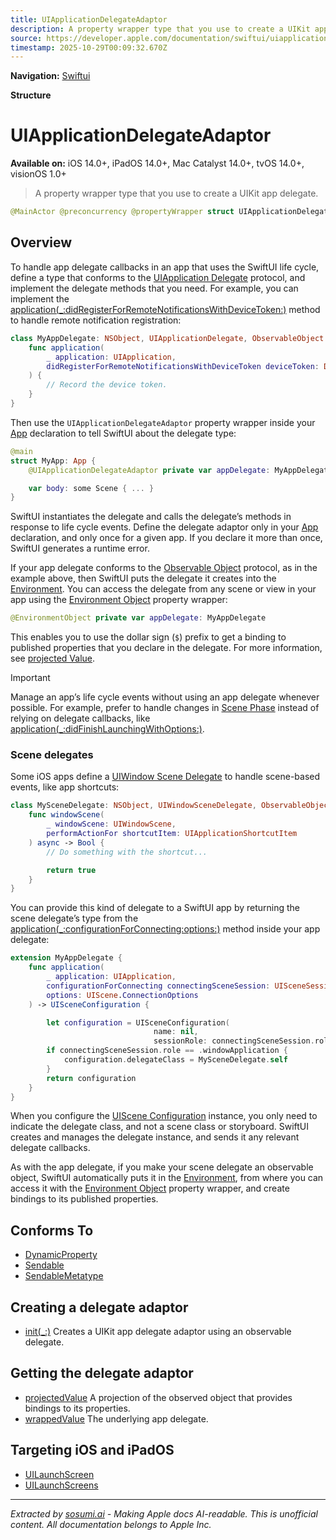 ```yaml
---
title: UIApplicationDelegateAdaptor
description: A property wrapper type that you use to create a UIKit app delegate.
source: https://developer.apple.com/documentation/swiftui/uiapplicationdelegateadaptor
timestamp: 2025-10-29T00:09:32.670Z
---
```


**Navigation:** [Swiftui](/documentation/swiftui)

**Structure**

# UIApplicationDelegateAdaptor

**Available on:** iOS 14.0+, iPadOS 14.0+, Mac Catalyst 14.0+, tvOS 14.0+, visionOS 1.0+

> A property wrapper type that you use to create a UIKit app delegate.

```swift
@MainActor @preconcurrency @propertyWrapper struct UIApplicationDelegateAdaptor<DelegateType> where DelegateType : NSObject, DelegateType : UIApplicationDelegate
```

## Overview

To handle app delegate callbacks in an app that uses the SwiftUI life cycle, define a type that conforms to the [UIApplication Delegate](/documentation/UIKit/UIApplicationDelegate) protocol, and implement the delegate methods that you need. For example, you can implement the [application(_:didRegisterForRemoteNotificationsWithDeviceToken:)](/documentation/UIKit/UIApplicationDelegate/application(_:didRegisterForRemoteNotificationsWithDeviceToken:)) method to handle remote notification registration:

```swift
class MyAppDelegate: NSObject, UIApplicationDelegate, ObservableObject {
    func application(
        _ application: UIApplication,
        didRegisterForRemoteNotificationsWithDeviceToken deviceToken: Data
    ) {
        // Record the device token.
    }
}
```

Then use the `UIApplicationDelegateAdaptor` property wrapper inside your [App](/documentation/swiftui/app) declaration to tell SwiftUI about the delegate type:

```swift
@main
struct MyApp: App {
    @UIApplicationDelegateAdaptor private var appDelegate: MyAppDelegate

    var body: some Scene { ... }
}
```

SwiftUI instantiates the delegate and calls the delegate’s methods in response to life cycle events. Define the delegate adaptor only in your [App](/documentation/swiftui/app) declaration, and only once for a given app. If you declare it more than once, SwiftUI generates a runtime error.

If your app delegate conforms to the [Observable Object](/documentation/Combine/ObservableObject) protocol, as in the example above, then SwiftUI puts the delegate it creates into the [Environment](/documentation/swiftui/environment). You can access the delegate from any scene or view in your app using the [Environment Object](/documentation/swiftui/environmentobject) property wrapper:

```swift
@EnvironmentObject private var appDelegate: MyAppDelegate
```

This enables you to use the dollar sign (`$`) prefix to get a binding to published properties that you declare in the delegate. For more information, see [projected Value](/documentation/swiftui/uiapplicationdelegateadaptor/projectedvalue).

> [!IMPORTANT]
> Manage an app’s life cycle events without using an app delegate whenever possible. For example, prefer to handle changes in [Scene Phase](/documentation/swiftui/scenephase) instead of relying on delegate callbacks, like [application(_:didFinishLaunchingWithOptions:)](/documentation/UIKit/UIApplicationDelegate/application(_:didFinishLaunchingWithOptions:)).

### Scene delegates

Some iOS apps define a [UIWindow Scene Delegate](/documentation/UIKit/UIWindowSceneDelegate) to handle scene-based events, like app shortcuts:

```swift
class MySceneDelegate: NSObject, UIWindowSceneDelegate, ObservableObject {
    func windowScene(
        _ windowScene: UIWindowScene,
        performActionFor shortcutItem: UIApplicationShortcutItem
    ) async -> Bool {
        // Do something with the shortcut...

        return true
    }
}
```

You can provide this kind of delegate to a SwiftUI app by returning the scene delegate’s type from the [application(_:configurationForConnecting:options:)](/documentation/UIKit/UIApplicationDelegate/application(_:configurationForConnecting:options:)) method inside your app delegate:

```swift
extension MyAppDelegate {
    func application(
        _ application: UIApplication,
        configurationForConnecting connectingSceneSession: UISceneSession,
        options: UIScene.ConnectionOptions
    ) -> UISceneConfiguration {

        let configuration = UISceneConfiguration(
                                name: nil,
                                sessionRole: connectingSceneSession.role)
        if connectingSceneSession.role == .windowApplication {
            configuration.delegateClass = MySceneDelegate.self
        }
        return configuration
    }
}
```

When you configure the [UIScene Configuration](/documentation/UIKit/UISceneConfiguration) instance, you only need to indicate the delegate class, and not a scene class or storyboard. SwiftUI creates and manages the delegate instance, and sends it any relevant delegate callbacks.

As with the app delegate, if you make your scene delegate an observable object, SwiftUI automatically puts it in the [Environment](/documentation/swiftui/environment), from where you can access it with the [Environment Object](/documentation/swiftui/environmentobject) property wrapper, and create bindings to its published properties.

## Conforms To

- [DynamicProperty](/documentation/swiftui/dynamicproperty)
- [Sendable](/documentation/Swift/Sendable)
- [SendableMetatype](/documentation/Swift/SendableMetatype)

## Creating a delegate adaptor

- [init(_:)](/documentation/swiftui/uiapplicationdelegateadaptor/init(_:)) Creates a UIKit app delegate adaptor using an observable delegate.

## Getting the delegate adaptor

- [projectedValue](/documentation/swiftui/uiapplicationdelegateadaptor/projectedvalue) A projection of the observed object that provides bindings to its properties.
- [wrappedValue](/documentation/swiftui/uiapplicationdelegateadaptor/wrappedvalue) The underlying app delegate.

## Targeting iOS and iPadOS

- [UILaunchScreen](/documentation/BundleResources/Information-Property-List/UILaunchScreen)
- [UILaunchScreens](/documentation/BundleResources/Information-Property-List/UILaunchScreens)

---

*Extracted by [sosumi.ai](https://sosumi.ai) - Making Apple docs AI-readable.*
*This is unofficial content. All documentation belongs to Apple Inc.*
